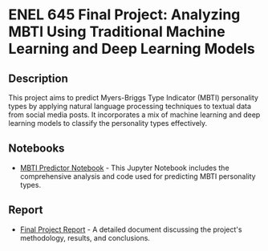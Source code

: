 # ENEL 645 Final Project: Analyzing MBTI Using Traditional Machine Learning and Deep Learning Models
## Description
This project aims to predict Myers-Briggs Type Indicator (MBTI) personality types by applying natural language processing techniques to textual data from social media posts. It incorporates a mix of machine learning and deep learning models to classify the personality types effectively.

## Notebooks
- [MBTI Predictor Notebook](MBTI_Predictor.ipynb) - This Jupyter Notebook includes the comprehensive analysis and code used for predicting MBTI personality types.

## Report
- [Final Project Report](Report.pdf) - A detailed document discussing the project's methodology, results, and conclusions.

